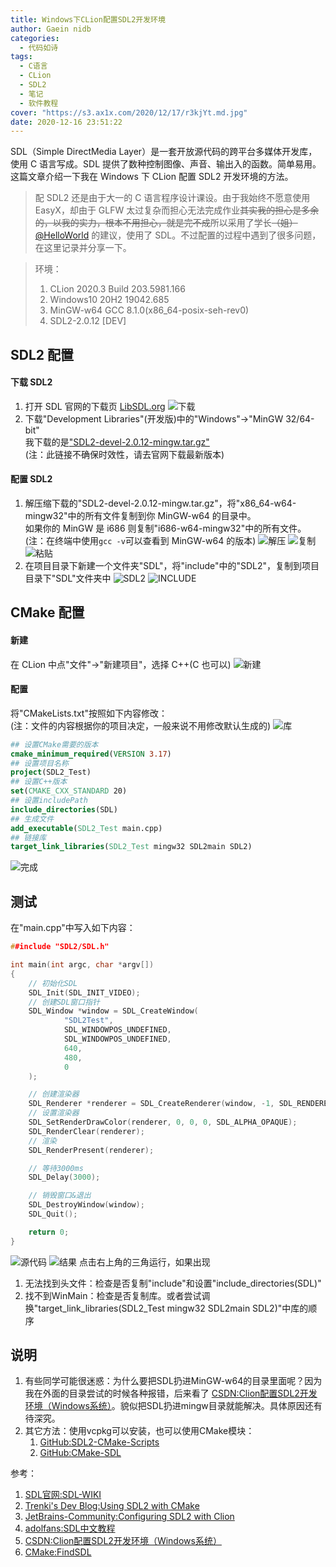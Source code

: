 ```yaml
---
title: Windows下CLion配置SDL2开发环境
author: Gaein nidb
categories:
  - 代码如诗
tags:
  - C语言
  - CLion
  - SDL2
  - 笔记
  - 软件教程
cover: "https://s3.ax1x.com/2020/12/17/r3kjYt.md.jpg"
date: 2020-12-16 23:51:22
---
```


SDL（Simple DirectMedia Layer）是一套开放源代码的跨平台多媒体开发库，使用 C 语言写成。SDL 提供了数种控制图像、声音、输出入的函数。简单易用。这篇文章介绍一下我在 Windows 下 CLion 配置 SDL2 开发环境的方法。

<!--MORE-->

> 配 SDL2 还是由于大一的 C 语言程序设计课设。由于我始终不愿意使用 EasyX，却由于 GLFW 太过复杂而担心无法完成作业~~其实我的担心是多余的，以我的实力，根本不用担心，就是完不成~~所以采用了学长~~（姐）~~ [@HelloWorld](https://mzdluo123.github.io/) 的建议，使用了 SDL。不过配置的过程中遇到了很多问题，在这里记录并分享一下。

> 环境：
>
> 1. CLion 2020.3 Build 203.5981.166
> 2. Windows10 20H2 19042.685
> 3. MinGW-w64 GCC 8.1.0(x86_64-posix-seh-rev0)
> 4. SDL2-2.0.12 [DEV]

## SDL2 配置

#### 下载 SDL2

1. 打开 SDL 官网的下载页 [LibSDL.org](https://www.libsdl.org/download-2.0.php)
   ![下载](https://s3.ax1x.com/2020/12/17/r3kLTA.jpg)
2. 下载"Development Libraries"(开发版)中的"Windows"->"MinGW 32/64-bit"  
   我下载的是["SDL2-devel-2.0.12-mingw.tar.gz"](https://www.libsdl.org/release/SDL2-devel-2.0.12-mingw.tar.gz)  
   (注：此链接不确保时效性，请去官网下载最新版本)

#### 配置 SDL2

1. 解压缩下载的"SDL2-devel-2.0.12-mingw.tar.gz"，将"x86_64-w64-mingw32"中的所有文件复制到你 MinGW-w64 的目录中。  
   如果你的 MinGW 是 i686 则复制"i686-w64-mingw32"中的所有文件。
   (注：在终端中使用`gcc -v`可以查看到 MinGW-w64 的版本)
   ![解压](https://s3.ax1x.com/2020/12/17/r3kISK.jpg)
   ![复制](https://s3.ax1x.com/2020/12/17/r3k7Oe.jpg)
   ![粘贴](https://s3.ax1x.com/2020/12/17/r3kqwd.jpg)
2. 在项目目录下新建一个文件夹"SDL"，将"include"中的"SDL2"，复制到项目目录下"SDL"文件夹中
   ![SDL2](https://s3.ax1x.com/2020/12/17/r3kTyD.jpg)
   ![INCLUDE](https://s3.ax1x.com/2020/12/17/r3kTyD.jpg)

## CMake 配置

#### 新建

在 CLion 中点"文件"->"新建项目"，选择 C++(C 也可以)
![新建](https://s3.ax1x.com/2020/12/17/r3koQO.jpg)

#### 配置

将"CMakeLists.txt"按照如下内容修改：  
(注：文件的内容根据你的项目决定，一般来说不用修改默认生成的)
![库](https://s3.ax1x.com/2020/12/17/r3kbeH.jpg)

```cmake
## 设置CMake需要的版本
cmake_minimum_required(VERSION 3.17)
## 设置项目名称
project(SDL2_Test)
## 设置C++版本
set(CMAKE_CXX_STANDARD 20)
## 设置includePath
include_directories(SDL)
## 生成文件
add_executable(SDL2_Test main.cpp)
## 链接库
target_link_libraries(SDL2_Test mingw32 SDL2main SDL2)
```
![完成](https://s3.ax1x.com/2020/12/17/r3k4W6.jpg)

## 测试

在"main.cpp"中写入如下内容：
```cpp
##include "SDL2/SDL.h"

int main(int argc, char *argv[])
{
    // 初始化SDL
    SDL_Init(SDL_INIT_VIDEO);
    // 创建SDL窗口指针
    SDL_Window *window = SDL_CreateWindow(
            "SDL2Test",
            SDL_WINDOWPOS_UNDEFINED,
            SDL_WINDOWPOS_UNDEFINED,
            640,
            480,
            0
    );

    // 创建渲染器
    SDL_Renderer *renderer = SDL_CreateRenderer(window, -1, SDL_RENDERER_SOFTWARE);
    // 设置渲染器
    SDL_SetRenderDrawColor(renderer, 0, 0, 0, SDL_ALPHA_OPAQUE);
    SDL_RenderClear(renderer);
    // 渲染
    SDL_RenderPresent(renderer);

    // 等待3000ms
    SDL_Delay(3000);

    // 销毁窗口&退出
    SDL_DestroyWindow(window);
    SDL_Quit();

    return 0;
}
```

![源代码](https://s3.ax1x.com/2020/12/17/r3kvfP.jpg)
![结果](https://s3.ax1x.com/2020/12/17/r3kjYt.jpg)
点击右上角的三角运行，如果出现
1. 无法找到头文件：检查是否复制"include"和设置"include_directories(SDL)"
2. 找不到WinMain：检查是否复制库。或者尝试调换"target_link_libraries(SDL2_Test mingw32 SDL2main SDL2)"中库的顺序

## 说明

1. 有些同学可能很迷惑：为什么要把SDL扔进MinGW-w64的目录里面呢？因为我在外面的目录尝试的时候各种报错，后来看了 [CSDN:Clion配置SDL2开发环境（Windows系统）](https://blog.csdn.net/ronaldinho2014/article/details/104835426)。貌似把SDL扔进mingw目录就能解决。具体原因还有待深究。
2. 其它方法：使用vcpkg可以安装，也可以使用CMake模块：
   1. [GitHub:SDL2-CMake-Scripts](https://github.com/tcbrindle/sdl2-cmake-scripts)
   2. [GitHub:CMake-SDL](https://github.com/binary132/cmake-sdl)

参考：
1. [SDL官网:SDL-WIKI](https://wiki.libsdl.org/)
2. [Trenki's Dev Blog:Using SDL2 with CMake](https://trenki2.github.io/blog/2017/06/02/using-sdl2-with-cmake/)
3. [JetBrains-Community:Configuring SDL2 with Clion](https://intellij-support.jetbrains.com/hc/en-us/community/posts/360006864999-Configuring-SDL2-with-Clion)
4. [adolfans:SDL中文教程](https://adolfans.github.io/sdltutorialcn/)
5. [CSDN:Clion配置SDL2开发环境（Windows系统）](https://blog.csdn.net/ronaldinho2014/article/details/104835426)
6. [CMake:FindSDL](https://cmake.org/cmake/help/latest/module/FindSDL.html)